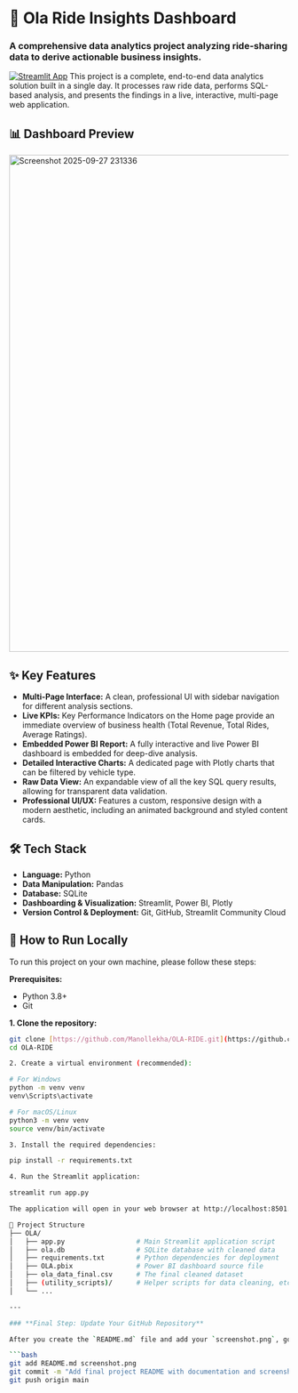 # 🚕 Ola Ride Insights Dashboard

### A comprehensive data analytics project analyzing ride-sharing data to derive actionable business insights.

[![Streamlit App](https://static.streamlit.io/badges/streamlit_badge_black_white.svg)](https://ola-ride123.streamlit.app/)  This project is a complete, end-to-end data analytics solution built in a single day. It processes raw ride data, performs SQL-based analysis, and presents the findings in a live, interactive, multi-page web application.

## 📊 Dashboard Preview

<img width="1917" height="894" alt="Screenshot 2025-09-27 231336" src="https://github.com/user-attachments/assets/5eba0e73-b6d3-4b02-a914-28f04d4bb82c" />


## ✨ Key Features

* **Multi-Page Interface:** A clean, professional UI with sidebar navigation for different analysis sections.
* **Live KPIs:** Key Performance Indicators on the Home page provide an immediate overview of business health (Total Revenue, Total Rides, Average Ratings).
* **Embedded Power BI Report:** A fully interactive and live Power BI dashboard is embedded for deep-dive analysis.
* **Detailed Interactive Charts:** A dedicated page with Plotly charts that can be filtered by vehicle type.
* **Raw Data View:** An expandable view of all the key SQL query results, allowing for transparent data validation.
* **Professional UI/UX:** Features a custom, responsive design with a modern aesthetic, including an animated background and styled content cards.

## 🛠️ Tech Stack

* **Language:** Python
* **Data Manipulation:** Pandas
* **Database:** SQLite
* **Dashboarding & Visualization:** Streamlit, Power BI, Plotly
* **Version Control & Deployment:** Git, GitHub, Streamlit Community Cloud

## 🚀 How to Run Locally

To run this project on your own machine, please follow these steps:

**Prerequisites:**
* Python 3.8+
* Git


**1. Clone the repository:**
```bash
git clone [https://github.com/Manollekha/OLA-RIDE.git](https://github.com/Manollekha/OLA-RIDE.git)
cd OLA-RIDE

2. Create a virtual environment (recommended):

# For Windows
python -m venv venv
venv\Scripts\activate

# For macOS/Linux
python3 -m venv venv
source venv/bin/activate

3. Install the required dependencies:

pip install -r requirements.txt

4. Run the Streamlit application:

streamlit run app.py

The application will open in your web browser at http://localhost:8501.

📂 Project Structure
├── OLA/
│   ├── app.py                  # Main Streamlit application script
│   ├── ola.db                  # SQLite database with cleaned data
│   ├── requirements.txt        # Python dependencies for deployment
│   ├── OLA.pbix                # Power BI dashboard source file
│   ├── ola_data_final.csv      # The final cleaned dataset
│   ├── (utility_scripts)/      # Helper scripts for data cleaning, etc.
│   └── ...

---

### **Final Step: Update Your GitHub Repository**

After you create the `README.md` file and add your `screenshot.png`, go to your terminal in the `OLA` folder and run these final commands to update your GitHub repository:

```bash
git add README.md screenshot.png
git commit -m "Add final project README with documentation and screenshot"
git push origin main
